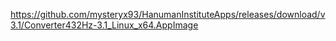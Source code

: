 https://github.com/mysteryx93/HanumanInstituteApps/releases/download/v3.1/Converter432Hz-3.1_Linux_x64.AppImage
